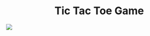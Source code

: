 <h1 align = 'center'>Tic Tac Toe Game</h1>
                                        <img align ='center' src="https://i.ibb.co/WkGRT0P/image-2020-11-28-012726.png"/>
